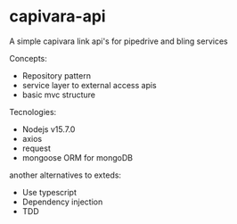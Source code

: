 # capivara-api
A simple capivara link api's for pipedrive and bling services

Concepts:
- Repository pattern
- service layer to external access apis
- basic mvc structure

Tecnologies:
- Nodejs v15.7.0
- axios
- request
- mongoose ORM for mongoDB

another alternatives to exteds:
 - Use typescript
 - Dependency injection
 - TDD
